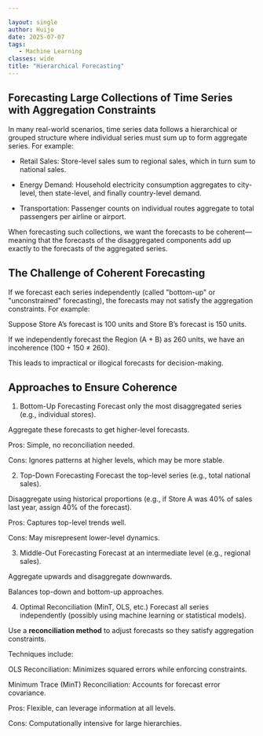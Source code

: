 ```yaml
---

layout: single  
author: Huijo  
date: 2025-07-07
tags:  
   - Machine Learning
classes: wide  
title: "Hierarchical Forecasting"
---
```



## Forecasting Large Collections of Time Series with Aggregation Constraints
In many real-world scenarios, time series data follows a hierarchical or grouped structure where individual series must sum up to form aggregate series. For example:

- Retail Sales: Store-level sales sum to regional sales, which in turn sum to national sales.

- Energy Demand: Household electricity consumption aggregates to city-level, then state-level, and finally country-level demand.

- Transportation: Passenger counts on individual routes aggregate to total passengers per airline or airport.

When forecasting such collections, we want the forecasts to be coherent—meaning that the forecasts of the disaggregated components add up exactly to the forecasts of the aggregated series.


## The Challenge of Coherent Forecasting
If we forecast each series independently (called "bottom-up" or "unconstrained" forecasting), the forecasts may not satisfy the aggregation constraints. For example:

Suppose Store A’s forecast is 100 units and Store B’s forecast is 150 units.

If we independently forecast the Region (A + B) as 260 units, we have an incoherence (100 + 150 ≠ 260).

This leads to impractical or illogical forecasts for decision-making.


## Approaches to Ensure Coherence

1. Bottom-Up Forecasting
Forecast only the most disaggregated series (e.g., individual stores).

Aggregate these forecasts to get higher-level forecasts.

Pros: Simple, no reconciliation needed.

Cons: Ignores patterns at higher levels, which may be more stable.

2. Top-Down Forecasting
Forecast the top-level series (e.g., total national sales).

Disaggregate using historical proportions (e.g., if Store A was 40% of sales last year, assign 40% of the forecast).

Pros: Captures top-level trends well.

Cons: May misrepresent lower-level dynamics.

3. Middle-Out Forecasting
Forecast at an intermediate level (e.g., regional sales).

Aggregate upwards and disaggregate downwards.

Balances top-down and bottom-up approaches.

4. Optimal Reconciliation (MinT, OLS, etc.)
Forecast all series independently (possibly using machine learning or statistical models).

Use a **reconciliation method** to adjust forecasts so they satisfy aggregation constraints.

Techniques include:

OLS Reconciliation: Minimizes squared errors while enforcing constraints.

Minimum Trace (MinT) Reconciliation: Accounts for forecast error covariance.

Pros: Flexible, can leverage information at all levels.

Cons: Computationally intensive for large hierarchies.